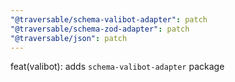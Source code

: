 ```yaml
---
"@traversable/schema-valibot-adapter": patch
"@traversable/schema-zod-adapter": patch
"@traversable/json": patch
---
```


feat(valibot): adds `schema-valibot-adapter` package
